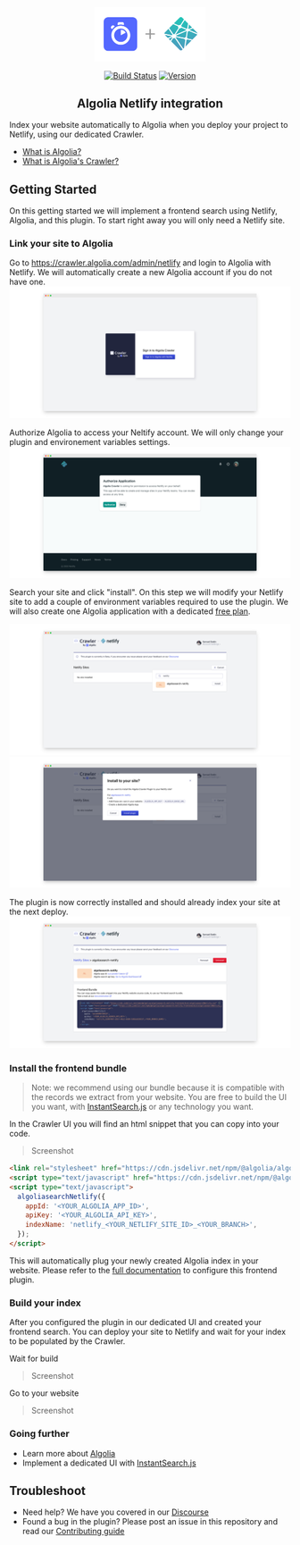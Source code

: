 <p align="center">
  <a href="https://vuejs.org" target="_blank" rel="noopener noreferrer">
    <img width="200" src="/logo.png" alt="Vue logo">
  </a>
</p>
<p align="center">
  <a href="https://circleci.com/gh/algolia/algoliasearch-netlify/tree/master"><img src="https://img.shields.io/circleci/build/gh/algolia/algoliasearch-netlify/master" alt="Build Status"></a>
  <a href="https://www.npmjs.com/package/@algolia/netlify-plugin-crawler"><img src="https://img.shields.io/npm/v/algolia/netlify-plugin-crawler" alt="Version"></a>
</p>

<h2 align="center"> Algolia Netlify integration</h2>

Index your website automatically to Algolia when you deploy your project to Netlify, using our dedicated Crawler.

- [What is Algolia?](https://www.algolia.com/doc/guides/getting-started/what-is-algolia/)
- [What is Algolia's Crawler?](https://www.algolia.com/doc/tools/crawler/getting-started/overview/)

## Getting Started

On this getting started we will implement a frontend search using Netlify, Algolia, and this plugin.
To start right away you will only need a Netlify site.

### Link your site to Algolia

Go to <https://crawler.algolia.com/admin/netlify> and login to Algolia with Netlify.
We will automatically create a new Algolia account if you do not have one.
<img src="/docs/screenshots/screely-1601375945482.png?raw=true" alt="Sign in to Algolia with Netlify">

Authorize Algolia to access your Neltify account.
We will only change your plugin and environement variables settings.
<img src="/docs/screenshots/screely-1601375955283.png?raw=true" alt="Authorize Algolia's oauth">

Search your site and click "install".
On this step we will modify your Netlify site to add a couple of environment variables required to use the plugin.
We will also create one Algolia application with a dedicated [free plan](https://www.algolia.com/pricing/).

<img src="/docs/screenshots/screely-1601375970172.png?raw=true" alt="Search and install your site.">
<img src="/docs/screenshots/screely-1601375981021.png?raw=true" alt="Search and install your site.">

The plugin is now correctly installed and should already index your site at the next deploy.
<img src="/docs/screenshots/screely-1601375010606.png?raw=true" alt="View your site information.">

### Install the frontend bundle

> Note: we recommend using our bundle because it is compatible with the records we extract from your website.
> You are free to build the UI you want, with [InstantSearch.js](https://www.algolia.com/doc/guides/building-search-ui/what-is-instantsearch/js/) or any technology you want.

In the Crawler UI you will find an html snippet that you can copy into your code.
> Screenshot

```html
<link rel="stylesheet" href="https://cdn.jsdelivr.net/npm/@algolia/algoliasearch-netlify-frontend/dist/algoliasearchNetlify.css" />
<script type="text/javascript" href="https://cdn.jsdelivr.net/npm/@algolia/algoliasearch-netlify-frontend/dist/algoliasearchNetlify.js"></script>
<script type="text/javascript">
  algoliasearchNetlify({
    appId: '<YOUR_ALGOLIA_APP_ID>',
    apiKey: '<YOUR_ALGOLIA_API_KEY>',
    indexName: 'netlify_<YOUR_NETLIFY_SITE_ID>_<YOUR_BRANCH>',
  });
</script>
```

This will automatically plug your newly created Algolia index in your website.
Please refer to the [full documentation](https://github.com/algolia/algoliasearch-netlify/tree/master/frontend) to configure this frontend plugin.

### Build your index

After you configured the plugin in our dedicated UI and created your frontend search. You can deploy your site to Netlify and wait for your index to be populated by the Crawler.

Wait for build
> Screenshot

Go to your website
> Screenshot

### Going further

- Learn more about [Algolia](https://www.algolia.com/doc/)
- Implement a dedicated UI with [InstantSearch.js](https://www.algolia.com/doc/guides/building-search-ui/what-is-instantsearch/js/)

## Troubleshoot

- Need help? We have you covered in our [Discourse](https://discourse.algolia.com/c/netlify/28)
- Found a bug in the plugin? Please post an issue in this repository and read our [Contributing guide](/CONTRIBUTING.md)
